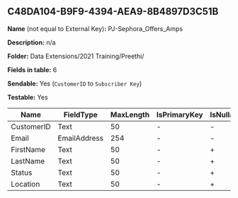 ## C48DA104-B9F9-4394-AEA9-8B4897D3C51B

**Name** (not equal to External Key)**:** PJ-Sephora_Offers_Amps

**Description:** n/a

**Folder:** Data Extensions/2021 Training/Preethi/

**Fields in table:** 6

**Sendable:** Yes (`CustomerID` to `Subscriber Key`)

**Testable:** Yes

| Name | FieldType | MaxLength | IsPrimaryKey | IsNullable | DefaultValue |
| --- | --- | --- | --- | --- | --- |
| CustomerID | Text | 50 | - | - |  |
| Email | EmailAddress | 254 | - | - |  |
| FirstName | Text | 50 | - | + |  |
| LastName | Text | 50 | - | + |  |
| Status | Text | 50 | - | + |  |
| Location | Text | 50 | - | + |  |
